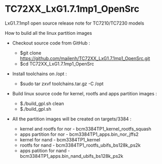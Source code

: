 # TC72XX_LxG1.7.1mp1_OpenSrc
LxG1.7.1mp1 open source release note for TC7210/TC7230 models

How to bulid all the linux partition images

* Checkout source code from GitHub :
	* $git clone https://github.com/mailenh/TC72XX_LxG1.7.1mp1_OpenSrc.git
	* $cd TC72XX_LxG1.7.1mp1_OpenSrc

* Install toolchains on /opt :
	* $sudo tar zxvf toolchains.tar.gz -C /opt

* Build linux source code for kernel, rootfs and apps partition images :
	* $./build_gpl.sh clean
	* $./build_gpl.sh
	
* All the partition images will be created on targets/3384 :
	* kernel and rootfs for nor - bcm3384TP1_kernel_rootfs_squash
	* apps partition for nor    - bcm3384TP1_apps.bin_nor_jffs2
	* kernel for nand           - bcm3384TP1_kernel
	* rootfs for nand           - bcm3384TP1_rootfs_ubifs_bs128k_ps2k
	* apps patition for nand    - bcm3384TP1_apps.bin_nand_ubifs_bs128k_ps2k
